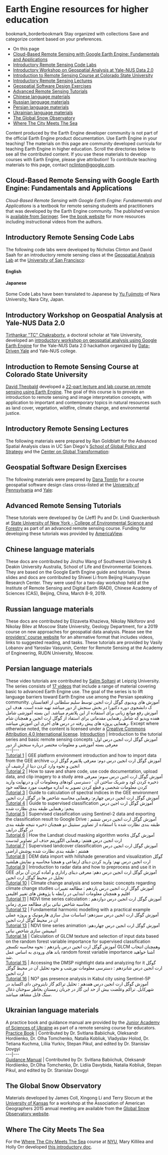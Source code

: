  
#  Earth Engine resources for higher education 
bookmark_borderbookmark Stay organized with collections  Save and categorize content based on your preferences. 
  * On this page
  * [Cloud-Based Remote Sensing with Google Earth Engine: Fundamentals and Applications](https://developers.google.com/earth-engine/tutorials/edu#cloud-based-remote-sensing-with-google-earth-engine:-fundamentals-and-applications)
  * [Introductory Remote Sensing Code Labs](https://developers.google.com/earth-engine/tutorials/edu#introductory-remote-sensing-code-labs)
  * [Introductory Workshop on Geospatial Analysis at Yale-NUS Data 2.0](https://developers.google.com/earth-engine/tutorials/edu#introductory-workshop-on-geospatial-analysis-at-yale-nus-data-2.0)
  * [Introduction to Remote Sensing Course at Colorado State University](https://developers.google.com/earth-engine/tutorials/edu#introduction-to-remote-sensing-course-at-colorado-state-university)
  * [Introductory Remote Sensing Lectures](https://developers.google.com/earth-engine/tutorials/edu#introductory-remote-sensing-lectures)
  * [Geospatial Software Design Exercises](https://developers.google.com/earth-engine/tutorials/edu#geospatial-software-design-exercises)
  * [ Advanced Remote Sensing Tutorials ](https://developers.google.com/earth-engine/tutorials/edu#advanced-remote-sensing-tutorials)
  * [ Chinese language materials ](https://developers.google.com/earth-engine/tutorials/edu#chinese-language-materials)
  * [ Russian language materials ](https://developers.google.com/earth-engine/tutorials/edu#russian-language-materials)
  * [ Persian language materials ](https://developers.google.com/earth-engine/tutorials/edu#persian-language-materials)
  * [ Ukrainian language materials ](https://developers.google.com/earth-engine/tutorials/edu#ukrainian-language-materials)
  * [The Global Snow Observatory](https://developers.google.com/earth-engine/tutorials/edu#the-global-snow-observatory)
  * [Where The City Meets The Sea](https://developers.google.com/earth-engine/tutorials/edu#where-the-city-meets-the-sea)


Content produced by the Earth Engine developer community is not part of the official Earth Engine product documentation. 
Use Earth Engine in your teaching! The materials on this page are community developed curricula for teaching Earth Engine in higher education. Scroll the directories below to see all the contributed content. If you use these materials to develop courses with Earth Engine, please give attribution! To contribute teaching materials to this page, contact nclinton@google.com.
## Cloud-Based Remote Sensing with Google Earth Engine: Fundamentals and Applications
_Cloud-Based Remote Sensing with Google Earth Engine: Fundamentals and Applications_ is a textbook for remote sensing students and practitioners that was developed by the Earth Engine community. The published version is [available from Springer](https://link.springer.com/book/10.1007/978-3-031-26588-4). See [ the book website](https://www.eefabook.org/) for more resources including instructional videos from the authors. 
## Introductory Remote Sensing Code Labs
The following code labs were developed by Nicholas Clinton and David Saah for an introductory remote sensing class at the [Geospatial Analysis Lab](https://www.usfca.edu/arts-sciences/research/geospatial-analysis-lab) at the [University of San Francisco](https://www.usfca.edu/): 
#### English
#### Japanese
Some Code Labs have been translated to Japanese by [Yu Fujimoto](http://nara-u.academia.edu/YuFujimoto) of Nara University, Nara City, Japan.
## Introductory Workshop on Geospatial Analysis at Yale-NUS Data 2.0
[Tirthankar "TC" Chakraborty](https://tc25.github.io/index.html), a doctoral scholar at Yale University, developed an [introductory workshop on geospatial analysis using Google Earth Engine](https://github.com/datadrivenyale/day-of-data-2.0/tree/master/5-Geospatial%20analysis) for the Yale-NUS Data 2.0 hackathon organized by [Data-Driven Yale](https://datadriven.yale.edu/) and Yale-NUS college. 
## Introduction to Remote Sensing Course at Colorado State University
[David Theobald](https://davidmtheobald.com/About) developed a [ 22-part lecture and lab course on remote sensing using Earth Engine](https://docs.google.com/document/d/1VodTCpbNw1KiiPGt6DlXeIfroEJzQ0L8VZ7aj2cGmJU/edit?usp=sharing). The goal of this course is to provide an introduction to remote sensing and image interpretation concepts, with application to important and contemporary topics in natural resources such as land cover, vegetation, wildfire, climate change, and environmental justice.
## Introductory Remote Sensing Lectures
The following materials were prepared by Ran Goldblatt for the Advanced Spatial Analysis class in UC San Diego's [School of Global Policy and Strategy](http://gps.ucsd.edu/) and the [Center on Global Transformation](http://cgt.ucsd.edu/):
## Geospatial Software Design Exercises
The following materials were prepared by [Dana Tomlin](https://www.design.upenn.edu/landscape-architecture/people/c-dana-tomlin) for a course geospatial software design class cross-listed at the [University of Pennsylvania](http://www.upenn.edu/) and [Yale](http://www.yale.edu/):
##  Advanced Remote Sensing Tutorials 
These tutorials were developed by Ge (Jeff) Pu and Dr. Lindi Quackenbush at [State University of New York - College of Environmental Science and Forestry](https://www.esf.edu/) as part of an advanced remote sensing course. Funding for developing these tutorials was provided by [AmericaView](https://americaview.org/). 
##  Chinese language materials 
These docs are contributed by Jinzhu Wang of Southwest University & Deakin University Australia, School of Life and Environmental Sciences. They are based on the Google Earth Engine guide and tutorials. 
These slides and docs are contributed by Shiwei Li from Beijing Huanyuyiyan Research Center. They were used for a two-day workshop held at the Institute of Remote Sensing and Digital Earth (RADI), Chinese Academy of Sciences (CAS), Beijing, China, March 8-9, 2019. 
##  Russian language materials 
These docs are contributed by Elizaveta Khazieva, Nikolay Nikiforov and Nikolay Bilev at Moscow State University, Geology Department, for a 2019 course on new approaches for geospatial data analysis. Please see the [providers' course website](http://datamsu.com/course/overview) for an alternative format that includes videos, links to suggested reading, and tasks. 
These tutorials are provided by Vasily Lobanov and Yaroslav Vasyunin, Center for Remote Sensing at the Academy of Engineering, RUDN University, Moscow. 
##  Persian language materials 
These video tutorials are contributed by [Salim Soltani](https://www.linkedin.com/in/salim-soltani-11186b9b/) at Leipzig University. The series consists of [17 videos](https://www.youtube.com/playlist?list=PLR8Kil7OHEcebe3WC-BwB0-XyxrpzD5wE) that include a range of material covering basic to advanced Earth Engine use. The goal of the series is to lift language barriers toward Earth Engine use among the Persian speaking community. 
آموزش های ویدیوی گوگل ارت انجین توسط سلیم سلطانی از افغانستان ک دانشجوی دوره دکتورا در بخش سنجش از دور میباشد تهیه شده است. هدف این آموزش رفع موانع زبانی برای استفاده از این پلاتفرم میباشد. این بسته آموزشی شامل هفده ویدیو که شامل رهنمایی مقدماتی برای استفاد از گوگل ارت انجین و همچنان شام رهنمایی پروژه های پیش رفته در درس های آخری این آموزش میباشد. 
Except where otherwise noted, the content is licensed under a [Creative Commons Attribution 4.0 International license](https://creativecommons.org/licenses/by/4.0/). 
[Introduction](https://youtu.be/ObREzoZlDoE) |  Introduction to the tutorial series and basic remote sensing concepts آموزش گوگل ارت انجین درس اول: معرفی بسته آموزشی و معلومات مختصر درباره سنجش از دور  
---|---  
[Tutorial 1](https://youtu.be/qO81thVQQ6c) |  GEE platform environment introduction and how to import data from the GEE archive آموزش گوگل ارت انجین درس دوم: معرفی پلاتفرم گوگل ارت انجین و نحوه وارد کردن دیتا از آرشیف آن  
[Tutorial 2](https://youtu.be/XlhKKDXVZ3M) |  How to save and share code, use code documentation, upload data, and clip imagery to a study area آموزش گوگل ارت اجین درس سوم: معرفی ذخیره کردن کود و شریک ساختن آن ٬ دسترسی کودهای ومعلومات آن و درنهایت وارید کردن معلومات شخصی و قطع کردن تصویر به اندازه موقعیت مورد مطالعه خود  
[Tutorial 3](https://youtu.be/QFBbt5icHds) |  Guide to calculation of spectral indices in the GEE environment آموزش گوگل ارت انجین درس چهارم: رهنمایی محاسبه شاخص ها در گوگل ارت انجین  
[Tutorial 4](https://youtu.be/cDL8_XAuGYI) |  Guide to supervised classification آموزش گوگل ارت اجین درس پنجم: رهنمایی طبقه بندی نظارت شده  
[Tutorial 5](https://youtu.be/ZIe7XHA5eJ8v) |  Supervised classification using Sentinel-2 data and exporting the classification result to Google Drive آموزش گوگل ارت انجین درس ششم : طبقه بندی نظارت شده با استفاده از تصاویر سنتینل دو همچنان ذخیره نتیجه طبقه بندی در گوگل درایف  
[Tutorial 6](https://youtu.be/m05adA98Jyw) |  How the Landsat cloud masking algorithm works آموزش گوگل ارت انجین درس هفتم: رهنمایی الگوریتم حذف ابر تصاویر لندست  
[Tutorial 7](https://youtu.be/-6t2lgDrgGY) |  Supervised landcover classification آموزش گوگل ارت انجین درس هشتم : طبقه بندی نظارت شده پوشش اراضی  
[Tutorial 8](https://youtu.be/YOJ1sR9lxyQ) |  DEM data import with hillshade generation and visualization گوگل ارت انجین درس نهم: وارید کردن دیتای ارتفاعی و همچنا محاسبه و نمایش هیلشید  
[Tutorial 9](https://youtu.be/AUu0oz9AiQc) |  Introduction to radar data and how to preprocess and use it in GEE آموزش گوگل ارت انجین درس دهم: معرفی دیتای راداری و آماده کردن آن برای تحلیل در محیط گوگل ارت انجین  
[Tutorial 10](https://youtu.be/8yhKMxyXDJs) |  Climate change analysis and some basic concepts regarding climate change studies آموزش گوگل ارت انجین درس یازدهم : مطالعه تغییرات اقلیم و همچنان معلومات ابتدایی در رابطه با پژوهش های تغییر اقلیمی  
[Tutorial 11](https://youtu.be/aQT8QL975z0) |  NDVI time series calculation آموزش گوگل ارت انجین درس دوازدهم : محاسبه شاخص نباتی برای مطالعه سری زمانی  
[Tutorial 12](https://youtu.be/PXmTLWEZbPg) |  Fundamental harmonic modelling with a practical example آموزش گوگل ارت انجین درس سیزدهم: اساسات مدل سازی هارمونیک و پروژه عملی ان در محیط گوگل ارت انجین  
[Tutorial 13](https://youtu.be/DYUvbVzOLf0) |  NDVI time series animation آموزش گوگل ارت انجین درس چهاردهم: انیمیشن سازی شاخص نباتی  
[Tutorial 14](https://youtu.be/82zjhCsLgQU) |  Calculation of GLCM texture and selection of input data based on the random forest variable importance for supervised classification آموزش گوگل ارت انجین درس پانزدهم : نحوه محاسبه تکسچر GLCM وهمچنان انتخاب باند های ورودی به اساس عمل random forest variable importance آشنا خواهید شد.  
[Tutorial 15](https://youtu.be/FMHyquwY878) |  Accessing the DMSP nightlight data and analyzing for it گوگل ارت انجین درس شانزدهم : دسترسی معلومات نورشب و نحوه تحلیل آن در محیط گوگل ارت انجین  
[Tutorial 16](https://youtu.be/EEb_iRT_vAA) |  NO² gas presence analysis in Kabul city using Sentinel-5P آموزش گوگل ارت انجین درس هفدهم : تحلیل تراکم گاز نایتروجن دای اکساید در شهرکابل. تراکم وغلضت بیش از حد این گاز در جریان زمستان بخاطر سوختان ذغال سنگ قابل مشاهد میباشد.  
##  Ukrainian language materials 
A practice book and guidance manual are provided by the [Junior Academy of Sciences of Ukraine](https://man.gov.ua/en) as part of a remote sensing course for educators. 
[Practice Book](https://drive.google.com/file/d/1BJMG-96jF_L4UB6CG0klqU8SBnxE880F/view?usp=sharing) |  Contributed by Dr. Svitlana Babiichuk, Oleksandr Hordiienko, Dr. Olha Tomchenko, Natalia Kobliuk, Vladyslav Holod, Dr. Tetiana Kuchma, Liliia Yurkiv, Stepan Pikul, and edited by Dr. Stanislav Dovgyi  
---|---  
[Guidance Manual](https://drive.google.com/file/d/1rff_QvMIVguKYDyGNFwPRsc2HtHMowPN/view?usp=sharing) |  Contributed by Dr. Svitlana Babiichuk, Oleksandr Hordiienko, Dr.Olha Tomchenko, Dr. Lidiіa Davybida, Natalia Kobliuk, Stepan Pikul, and edited by Dr. Stanislav Dovgyi  
## The Global Snow Observatory
Materials developed by James Coll, Xingong Li and Terry Slocum at the [University of Kansas](http://www.ku.edu/) for a workshop at the Association of American Geographers 2015 annual meeting are available from the [Global Snow Observatory website](https://sites.google.com/site/globalsnowobservatory/home/Presentations-and-Tutorials/aag-workshop).
## Where The City Meets The Sea
For the [Where The City Meets The Sea](https://www.nyu.edu/faculty/teaching-and-learning-resources/instructional-technology/ways-to-engage/globally-linked-course-design/where-city-meets-sea.html) course at [NYU](https://www.nyu.edu/), Mary Killilea and Holly Orr developed [this introductory doc](https://docs.google.com/document/d/1xZjDrbWldodoKA1ddLWthNTQlFnA-dTVKLqx-ltag7k).
